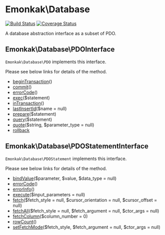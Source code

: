# Emonkak\Database

[![Build Status](https://travis-ci.org/emonkak/php-database.svg?branch=master)](https://travis-ci.org/emonkak/php-database)
[![Coverage Status](https://coveralls.io/repos/github/emonkak/php-database/badge.svg?branch=master)](https://coveralls.io/github/emonkak/php-database?branch=master)

A database abstraction interface as a subset of PDO.

## Emonkak\Database\PDOInterface

`Emonkak\Database\PDO` implements this interface.

Please see below links for details of the method.

- [beginTransaction](http://www.php.net/manual/pdo.begintransaction.php)()
- [commit](http://www.php.net/manual/pdo.commit.php)()
- [errorCode](http://www.php.net/manual/pdo.errorcode.php)()
- [exec](http://www.php.net/manual/pdo.exec.php)($statement)
- [inTransaction](http://www.php.net/manual/pdo.intransaction.php)()
- [lastInsertId](http://www.php.net/manual/pdo.lastinsertid.php)($name = null)
- [prepare](http://www.php.net/manual/pdo.prepare.php)($statement)
- [query](http://www.php.net/manual/pdo.query.php)($statement)
- [quote](http://www.php.net/manual/pdo.quote.php)($string, $parameter_type = null)
- [rollback](http://www.php.net/manual/pdo.rollback.php)

## Emonkak\Database\PDOStatementInterface

`Emonkak\Database\PDOStatement` implements this interface.

Please see below links for details of the method.

- [bindValue](http://www.php.net/manual/pdostatement.bindvalue.php)($parameter, $value, $data_type = null)
- [errorCode](http://www.php.net/manual/pdostatement.errorcode.php)()
- [errorInfo](http://www.php.net/manual/pdostatement.errorinfo.php)()
- [execute](http://www.php.net/manual/pdostatement.execute.php)($input_parameters = null)
- [fetch](http://www.php.net/manual/pdostatement.fetch.php)($fetch\_style = null, $cursor\_orientation = null, $cursor_offset = null)
- [fetchAll](http://www.php.net/manual/pdostatement.fetchall.php)($fetch\_style = null, $fetch\_argument = null, $ctor_args = null)
- [fetchColumn](http://www.php.net/manual/pdostatement.fetchcolumn.php)($column_number = 0)
- [rowCount](http://www.php.net/manual/pdostatement.rowcount.php)()
- [setFetchMode](http://www.php.net/manual/pdostatement.setfetchmode.php)($fetch_style, $fetch_argument = null, $ctor_args = null)
